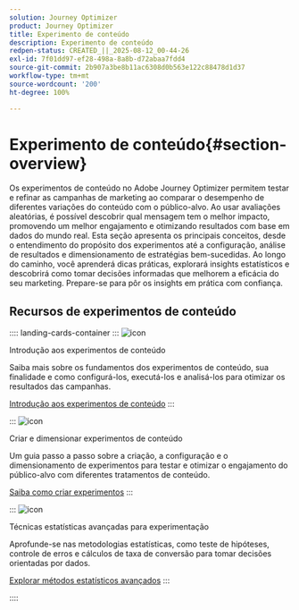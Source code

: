 ```yaml
---
solution: Journey Optimizer
product: Journey Optimizer
title: Experimento de conteúdo
description: Experimento de conteúdo
redpen-status: CREATED_||_2025-08-12_00-44-26
exl-id: 7f01dd97-ef28-498a-8a8b-d72abaa7fdd4
source-git-commit: 2b907a3be8b11ac6308d0b563e122c88478d1d37
workflow-type: tm+mt
source-wordcount: '200'
ht-degree: 100%

---
```


# Experimento de conteúdo{#section-overview}

Os experimentos de conteúdo no Adobe Journey Optimizer permitem testar e refinar as campanhas de marketing ao comparar o desempenho de diferentes variações do conteúdo com o público-alvo. Ao usar avaliações aleatórias, é possível descobrir qual mensagem tem o melhor impacto, promovendo um melhor engajamento e otimizando resultados com base em dados do mundo real. Esta seção apresenta os principais conceitos, desde o entendimento do propósito dos experimentos até a configuração, análise de resultados e dimensionamento de estratégias bem-sucedidas. Ao longo do caminho, você aprenderá dicas práticas, explorará insights estatísticos e descobrirá como tomar decisões informadas que melhorem a eficácia do seu marketing. Prepare-se para pôr os insights em prática com confiança.

## Recursos de experimentos de conteúdo

:::: landing-cards-container
:::
![icon](https://cdn.experienceleague.adobe.com/icons/circle-play.svg)

Introdução aos experimentos de conteúdo

Saiba mais sobre os fundamentos dos experimentos de conteúdo, sua finalidade e como configurá-los, executá-los e analisá-los para otimizar os resultados das campanhas.

[Introdução aos experimentos de conteúdo](../using/content-management/get-started-experiment.md)
:::

:::
![icon](https://cdn.experienceleague.adobe.com/icons/list-check.svg?lang=pt-BR)

Criar e dimensionar experimentos de conteúdo

Um guia passo a passo sobre a criação, a configuração e o dimensionamento de experimentos para testar e otimizar o engajamento do público-alvo com diferentes tratamentos de conteúdo.

[Saiba como criar experimentos](../using/content-management/content-experiment.md)
:::

:::
![icon](https://cdn.experienceleague.adobe.com/icons/chart-line.svg)

Técnicas estatísticas avançadas para experimentação

Aprofunde-se nas metodologias estatísticas, como teste de hipóteses, controle de erros e cálculos de taxa de conversão para tomar decisões orientadas por dados.

[Explorar métodos estatísticos avançados](technotes-landing-page.md)
:::

::::
